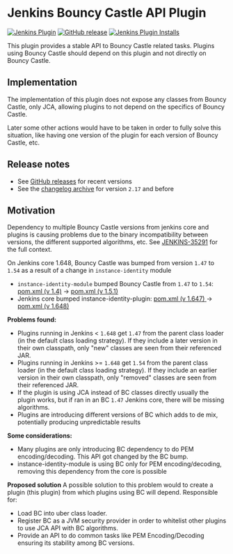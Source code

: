 # Jenkins Bouncy Castle API Plugin

[![Jenkins Plugin](https://img.shields.io/jenkins/plugin/v/bouncycastle-api.svg)](https://plugins.jenkins.io/bouncycastle-api)
[![GitHub release](https://img.shields.io/github/release/jenkinsci/bouncycastle-api-plugin.svg?label=changelog)](https://github.com/jenkinsci/bouncycastle-api-plugin/releases/latest)
[![Jenkins Plugin Installs](https://img.shields.io/jenkins/plugin/i/bouncycastle-api.svg?color=blue)](https://plugins.jenkins.io/bouncycastle-api)

This plugin provides a stable API to Bouncy Castle related tasks.
Plugins using Bouncy Castle should depend on this plugin and not directly on Bouncy Castle.

## Implementation

The implementation of this plugin does not expose any classes from Bouncy Castle, only JCA, allowing plugins to not depend on the specifics of Bouncy Castle.

Later some other actions would have to be taken in order to fully solve this situation, like having one version of the plugin for each version of Bouncy Castle, etc.

## Release notes

* See [GitHub releases](https://github.com/jenkinsci/bouncycastle-api-plugin/releases/latest) for recent versions
* See the [changelog archive](./docs/CHANGELOG.md) for version `2.17` and before

## Motivation

Dependency to multiple Bouncy Castle versions from jenkins core and plugins is causing problems due to the binary incompatibility between versions, the different supported algorithms, etc.
See [JENKINS-35291](https://issues.jenkins-ci.org/browse/JENKINS-35291) for the full context.

On Jenkins core 1.648, Bouncy Castle was bumped from version `1.47` to `1.54` as a result of a change in ``instance-identity`` module
* ``instance-identity-module`` bumped Bouncy Castle from `1.47` to `1.54`: [pom.xml (v 1.4)](https://github.com/jenkinsci/instance-identity-module/blob/instance-identity-1.4/pom.xml#L32) -> [pom.xml (v 1.5.1)](https://github.com/jenkinsci/instance-identity-module/blob/instance-identity-1.5.1/pom.xml#L33)
* Jenkins core bumped instance-identity-plugin:  [pom.xml (v 1.647) ](https://github.com/jenkinsci/jenkins/blob/stable-1.647/war/pom.xml#L107)-> [pom.xml (v 1.648)](https://github.com/jenkinsci/jenkins/blob/jenkins-1.648/war/pom.xml#L100)

**Problems found:**
* Plugins running in Jenkins < `1.648` get `1.47` from the parent class loader (in the default class loading strategy). If they include a later version in their own classpath, only "new" classes are seen from their referenced JAR.
* Plugins running in Jenkins >= `1.648` get `1.54` from the parent class loader (in the default class loading strategy). If they include an earlier version in their own classpath, only "removed" classes are seen from their referenced JAR.
* If the plugin is using JCA instead of BC classes directly usually the plugin works, but if ran in an BC `1.47` Jenkins core, there will be missing algorithms.
* Plugins are introducing different versions of BC which adds to de mix, potentially producing unpredictable results

**Some considerations:**
* Many plugins are only introducing BC dependency to do PEM encoding/decoding. This API got changed by the BC bump.
* instance-identity-module is using BC only for PEM encoding/decoding, removing this dependency from the core is possible

**Proposed solution**
A possible solution to this problem would to create a plugin (this plugin) from which plugins using BC will depend. Responsible for:
* Load BC into uber class loader.
* Register BC as a JVM security provider in order to whitelist other plugins to use JCA API with BC algorithms. 
* Provide an API to do common tasks like PEM Encoding/Decoding ensuring its stability among BC versions.


